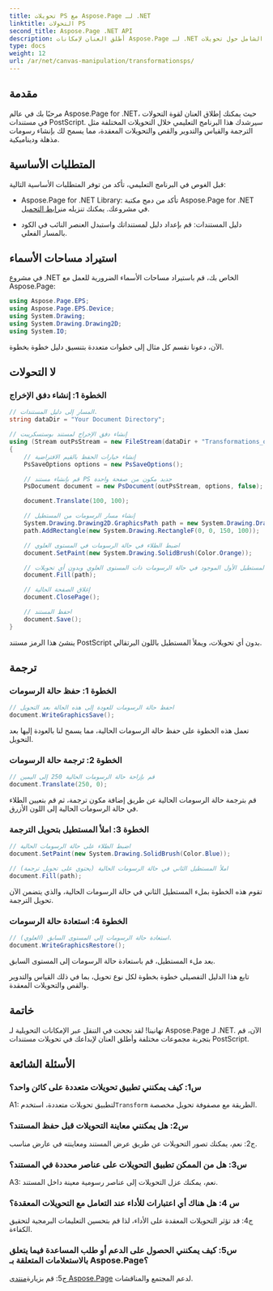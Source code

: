 ```yaml
---
title: تحويلات PS مع Aspose.Page لـ .NET
linktitle: التحولات PS
second_title: Aspose.Page .NET API
description: أطلق العنان لإمكانات Aspose.Page لـ .NET باستخدام هذا الدليل الشامل حول تحويلات PostScript. قم بإنشاء رسومات ديناميكية دون عناء.
type: docs
weight: 12
url: /ar/net/canvas-manipulation/transformationsps/
---
```

## مقدمة

مرحبًا بك في عالم Aspose.Page for .NET، حيث يمكنك إطلاق العنان لقوة التحولات في مستندات PostScript. سيرشدك هذا البرنامج التعليمي خلال التحويلات المختلفة مثل الترجمة والقياس والتدوير والقص والتحويلات المعقدة، مما يسمح لك بإنشاء رسومات مذهلة وديناميكية.

## المتطلبات الأساسية

قبل الغوص في البرنامج التعليمي، تأكد من توفر المتطلبات الأساسية التالية:

-  Aspose.Page for .NET Library: تأكد من دمج مكتبة Aspose.Page for .NET في مشروعك. يمكنك تنزيله من[رابط التحميل](https://releases.aspose.com/page/net/).

- دليل المستندات: قم بإعداد دليل لمستنداتك واستبدل العنصر النائب في الكود بالمسار الفعلي.

## استيراد مساحات الأسماء

في مشروع .NET الخاص بك، قم باستيراد مساحات الأسماء الضرورية للعمل مع Aspose.Page:

```csharp
using Aspose.Page.EPS;
using Aspose.Page.EPS.Device;
using System.Drawing;
using System.Drawing.Drawing2D;
using System.IO;
```

الآن، دعونا نقسم كل مثال إلى خطوات متعددة بتنسيق دليل خطوة بخطوة.


## لا التحولات

### الخطوة 1: إنشاء دفق الإخراج

```csharp
// المسار إلى دليل المستندات.
string dataDir = "Your Document Directory";

// إنشاء دفق الإخراج لمستند بوستسكريبت
using (Stream outPsStream = new FileStream(dataDir + "Transformations_outPS.ps", FileMode.Create))
{
    // إنشاء خيارات الحفظ بالقيم الافتراضية
    PsSaveOptions options = new PsSaveOptions();

    // قم بإنشاء مستند PS جديد مكون من صفحة واحدة
    PsDocument document = new PsDocument(outPsStream, options, false);

    document.Translate(100, 100);

    // إنشاء مسار الرسومات من المستطيل
    System.Drawing.Drawing2D.GraphicsPath path = new System.Drawing.Drawing2D.GraphicsPath();
    path.AddRectangle(new System.Drawing.RectangleF(0, 0, 150, 100));

    // اضبط الطلاء في حالة الرسومات في المستوى العلوي
    document.SetPaint(new System.Drawing.SolidBrush(Color.Orange));

    // املأ المستطيل الأول الموجود في حالة الرسومات ذات المستوى العلوي وبدون أي تحويلات
    document.Fill(path);

    // إغلاق الصفحة الحالية
    document.ClosePage();

    // احفظ المستند
    document.Save();
}
```

ينشئ هذا الرمز مستند PostScript بدون أي تحويلات، ويملأ المستطيل باللون البرتقالي.

## ترجمة

### الخطوة 1: حفظ حالة الرسومات

```csharp
// احفظ حالة الرسومات للعودة إلى هذه الحالة بعد التحويل
document.WriteGraphicsSave();
```

تعمل هذه الخطوة على حفظ حالة الرسومات الحالية، مما يسمح لنا بالعودة إليها بعد التحويل.

### الخطوة 2: ترجمة حالة الرسومات

```csharp
// قم بإزاحة حالة الرسومات الحالية 250 إلى اليمين
document.Translate(250, 0);
```

قم بترجمة حالة الرسومات الحالية عن طريق إضافة مكون ترجمة، ثم قم بتعيين الطلاء في حالة الرسومات الحالية إلى اللون الأزرق.

### الخطوة 3: املأ المستطيل بتحويل الترجمة

```csharp
// اضبط الطلاء على حالة الرسومات الحالية
document.SetPaint(new System.Drawing.SolidBrush(Color.Blue));

// املأ المستطيل الثاني في حالة الرسومات الحالية (يحتوي على تحويل ترجمة)
document.Fill(path);
```

تقوم هذه الخطوة بملء المستطيل الثاني في حالة الرسومات الحالية، والذي يتضمن الآن تحويل الترجمة.

### الخطوة 4: استعادة حالة الرسومات

```csharp
// استعادة حالة الرسومات إلى المستوى السابق (العلوي).
document.WriteGraphicsRestore();
```

بعد ملء المستطيل، قم باستعادة حالة الرسومات إلى المستوى السابق.

تابع هذا الدليل التفصيلي خطوة بخطوة لكل نوع تحويل، بما في ذلك القياس والتدوير والقص والتحويلات المعقدة.

## خاتمة

تهانينا! لقد نجحت في التنقل عبر الإمكانات التحويلية لـ Aspose.Page لـ .NET. الآن، قم بتجربة مجموعات مختلفة وأطلق العنان لإبداعك في تحويلات مستندات PostScript.

## الأسئلة الشائعة

### س1: كيف يمكنني تطبيق تحويلات متعددة على كائن واحد؟

A1: لتطبيق تحويلات متعددة، استخدم`Transform` الطريقة مع مصفوفة تحويل مخصصة.

### س2: هل يمكنني معاينة التحويلات قبل حفظ المستند؟

ج2: نعم، يمكنك تصور التحويلات عن طريق عرض المستند ومعاينته في عارض مناسب.

### س3: هل من الممكن تطبيق التحويلات على عناصر محددة في المستند؟

A3: نعم، يمكنك عزل التحويلات إلى عناصر رسومية معينة داخل المستند.

### س 4: هل هناك أي اعتبارات للأداء عند التعامل مع التحويلات المعقدة؟

ج4: قد تؤثر التحويلات المعقدة على الأداء، لذا قم بتحسين التعليمات البرمجية لتحقيق الكفاءة.

### س5: كيف يمكنني الحصول على الدعم أو طلب المساعدة فيما يتعلق بالاستعلامات المتعلقة بـ Aspose.Page؟

 ج5: قم بزيارة[منتدى Aspose.Page](https://forum.aspose.com/c/page/39) لدعم المجتمع والمناقشات.